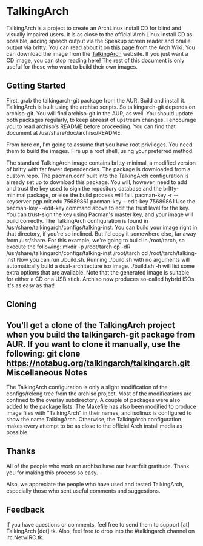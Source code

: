 TalkingArch
===========

TalkingArch is a project to create an ArchLinux install CD for blind and visually impaired users. It is as close to the official Arch Linux install CD as possible, adding speech output via the Speakup screen reader and braille output via brltty.
You can read about it on [this page](http://wiki.archlinux.org/index.php/TalkingArch) from the Arch Wiki.
You can download the image from the [TalkingArch](http://talkingarch.tk/) website.
If you just want a CD image, you can stop reading here!
The rest of this document is only useful for those who want to build their own images.

Getting Started
---------------

First, grab the talkingarch-git package from the AUR.  Build and install it.
TalkingArch is built using the archiso scripts.
So talkingarch-git depends on archiso-git.
You will find archiso-git in the AUR, as well.
You should update both packages regularly, to keep abreast of upstream changes.
I encourage you to read archiso's README before proceeding.  You can find that document at
/usr/share/doc/archiso/README.

From here on, I'm going to assume that you have root privileges.  You need them to build the images.  Fire up a root shell, using your preferred method.

The standard TalkingArch image contains brltty-minimal, a modified version of brltty with far fewer dependencies.
The package is downloaded from a custom repo.
The pacman.conf built into the TalkingArch configuration is already set up to download this package.
You will, however, need to add and trust the key used to sign the repository database and the brltty-minimal package, or else the build process will fail.
	pacman-key -r --keyserver pgp.mit.edu 75689861
	pacman-key --edit-key 75689861
Use the pacman-key --edit-key command above to edit the trust level for the key.
You can trust-sign the key using Pacman's master key, and your image will build correctly.
The TalkingArch configuration is found in /usr/share/talkingarch/configs/talking-inst.
You can build your image right in that directory, if you're so inclined.
But I'd copy it somewhere else, far away from /usr/share.
For this example, we're going to build in /root/tarch,
so execute the following:
	mkdir -p /root/tarch
	cp -dR /usr/share/talkingarch/configs/talking-inst /root/tarch
	cd /root/tarch/talking-inst
Now you can run ./build.sh.
Running ./build.sh with no arguments will automatically build a dual-architecture iso image.
	./build.sh -h
will list some extra options that are available.
Note that the generated image is suitable for either a CD or a USB stick.
Archiso now produces so-called hybrid ISOs.
It's as easy as that!

Cloning
-------

You'll get a clone of the TalkingArch project when you build the talkingarch-git package from AUR.
If you want to clone it manually, use the following:
	git clone https://notabug.org/talkingarch/talkingarch.git
Miscellaneous Notes
-------------------

The TalkingArch configuration is only a slight modification of the configs/releng tree from the archiso project.
Most of the modifications are confined to the overlay subdirectory.
A couple of packages were also added to the package lists.
The Makefile has also been modified to produce image files with "TalkingArch" in their names, and isolinux is configured to show the name TalkingArch.
Otherwise, the TalkingArch configuration makes every attempt to be as close to the official Arch install media as possible.

Thanks
------

All of the people who work on archiso have our heartfelt gratitude.
Thank you for making this process so easy.

Also, we appreciate the people who have used and tested TalkingArch, especially
those who sent useful comments and suggestions.

Feedback
--------

If you have questions or comments, feel free to send them to support [at] TalkingArch [dot] tk.
Also, feel free to drop into the #talkingarch channel on irc.NetwIRC.tk.

